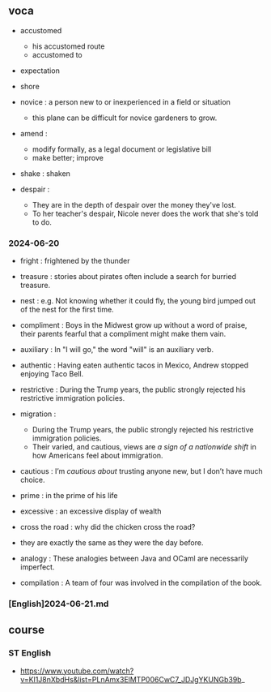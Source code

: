 ## voca

- accustomed
    - his accustomed route
    - accustomed to

- expectation
- shore

- novice : a person new to or inexperienced in a field or situation
    - this plane can be difficult for novice gardeners to grow.

- amend : 
    - modify formally, as a legal document or legislative bill
    - make better; improve

- shake : shaken
- despair : 
    - They are in the depth of despair over the money they've lost.
    - To her teacher's despair, Nicole never does the work that she's told to do.

### 2024-06-20

- fright : frightened by the thunder
- treasure : stories about pirates often include a search for burried treasure.

- nest : e.g. Not knowing whether it could fly, the young bird jumped out of the nest for the first time.
- compliment : Boys in the Midwest grow up without a word of praise, their parents fearful that a compliment might make them vain.

- auxiliary : In "I will go," the word "will" is an auxiliary verb.

- authentic : Having eaten authentic tacos in Mexico, Andrew stopped enjoying Taco Bell.

- restrictive : During the Trump years, the public strongly rejected his restrictive immigration policies.
- migration : 
    - During the Trump years, the public strongly rejected his restrictive immigration policies.
    - Their varied, and cautious, views are _a sign of a nationwide shift_ in how Americans feel about immigration.

- cautious : I’m _cautious about_ trusting anyone new, but I don’t have much choice.

- prime : in the prime of his life
- excessive : an excessive display of wealth

- cross the road : why did the chicken cross the road?
- they are exactly the same as they were the day before.

- analogy : These analogies between Java and OCaml are necessarily imperfect.
- compilation : A team of four was involved in the compilation of the book.

### [English]2024-06-21.md

## course

### ST English

- https://www.youtube.com/watch?v=Kl1J8nXbdHs&list=PLnAmx3ElMTP006CwC7_JDJgYKUNGb39b_
